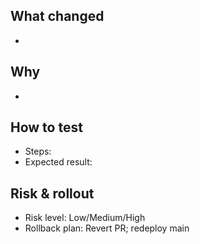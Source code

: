 ## What changed
-

## Why
-

## How to test
- Steps:
- Expected result:

## Risk & rollout
- Risk level: Low/Medium/High
- Rollback plan: Revert PR; redeploy main
